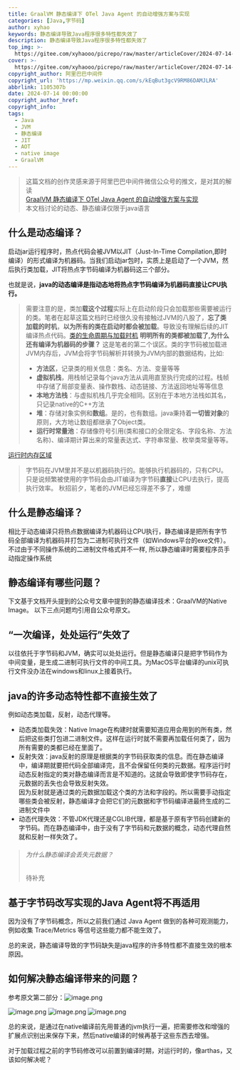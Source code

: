 ```yaml
---
title: GraalVM 静态编译下 OTel Java Agent 的自动增强方案与实现
categories: [Java,字节码]
author: xyhao
keywords: 静态编译导致Java程序很多特性都失效了
description: 静态编译导致Java程序很多特性都失效了
top_img: >-
  https://gitee.com/xyhaooo/picrepo/raw/master/articleCover/2024-07-14-GraalVM.png
cover: >-
  https://gitee.com/xyhaooo/picrepo/raw/master/articleCover/2024-07-14-GraalVM.png
copyright_author: 阿里巴巴中间件
copyright_url: 'https://mp.weixin.qq.com/s/kEqBut3gcV9RM86DAMJLRA'
abbrlink: 1105307b
date: 2024-07-14 00:00:00
copyright_author_href:
copyright_info:
tags:
  - Java
  - JVM
  - 静态编译
  - JIT
  - AOT
  - native image
  - GraalVM
---
```


> 这篇文档的创作灵感来源于阿里巴巴中间件微信公众号的推文，是对其的解读  
> [GraalVM 静态编译下 OTel Java Agent 的自动增强方案与实现](https://mp.weixin.qq.com/s/kEqBut3gcV9RM86DAMJLRA)  
> 本文档讨论的动态、静态编译仅限于java语言  

## 什么是动态编译？
启动jar运行程序时，热点代码会被JVM以JIT（Just-In-Time Compilation,即时编译）的形式编译为机器码。当我们启动jar包时，实质上是启动了一个JVM，然后执行类加载，JIT将热点字节码编译为机器码这三个部分。

也就是说，**java的动态编译是指动态地将热点字节码编译为机器码直接让CPU执行。**

> 需要注意的是，类加**载这个过程**实际上在启动阶段只会加载那些需要被运行的类。笔者在起草这篇文档时已经很久没有接触过JVM的八股了，**忘了类加载的时机**，**以为所有的类在启动时都会被加载**。导致没有理解后续的JIT编译热点代码。[类的生命周期与加载时机](https://www.yuque.com/u41117719/xd1qgc/iqfmoe9tpnstvw0i)
> **明明所有的类都被加载了,为什么还有编译为机器码的步骤？**
> 这是笔者的第二个误区。类的字节码被加载进JVM内存后，JVM会将字节码解析并转换为JVM内部的数据结构，比如:
> - **方法区**，记录类的相关信息：类名、方法、变量等等
> - **虚拟机栈**，用栈帧记录每个java方法从调用直至执行完成的过程。栈帧中存储了局部变量表、操作数栈、动态链接、方法返回地址等等信息
> - **本地方法栈**：与虚拟机栈几乎完全相同。区别在于本地方法栈如其名，只记录native的C++方法
> - **堆**：存储对象实例和**数组**。是的，也有数组。java秉持着**一切皆对象**的原则，大方地让数组都继承了Object类。
> - **运行时常量池**：存储像符号引用(类和接口的全限定名、字段名称、方法名称)、编译期计算出来的常量表达式、字符串常量、枚举类常量等等。

[运行时内存区域](https://www.yuque.com/u41117719/xd1qgc/hreiiqh4texe9z9m)
> 字节码在JVM里并不是以机器码执行的。能够执行机器码的，只有CPU。
> 只是说频繁被使用的字节码会由JIT编译为字节码**直接**让CPU去执行，提高执行效率。
> 秋招前夕，笔者的JVM已经忘得差不多了，难绷


## 什么是静态编译？
相比于动态编译只将热点数据编译为机器码让CPU执行，静态编译是把所有字节码全部编译为机器码并打包为二进制可执行文件（如Windows平台的exe文件）。
不过由于不同操作系统的二进制文件格式并不一样, 所以静态编译时需要程序员手动指定操作系统


## 静态编译有哪些问题？
下文基于文档开头提到的公众号文章中提到的静态编译技术：GraalVM的Native Image。
以下三点问题均引用自公众号原文。
## “一次编译，处处运行”失效了
以往依托于字节码和JVM，确实可以处处运行。但是静态编译只是把字节码作为中间变量，是生成二进制可执行文件的中间工具。为MacOS平台编译的unix可执行文件没办法在windows和linux上接着执行。

## java的许多动态特性都不直接生效了
例如动态类加载，反射，动态代理等。

- 动态类加载失效：Native Image在构建时就需要知道应用会用到的所有类，然后把这些类打包进二进制文件。这样在运行时就不需要再加载任何类了，因为所有需要的类都已经在里面了。
- 反射失效：java反射的原理是根据类的字节码获取类的信息。而在静态编译中，编译期就要把代码全部编译完，且不会保留任何类的元数据。程序运行时动态反射指定的类对静态编译而言是不知道的。这就会导致即使字节码存在，元数据的丢失也会导致反射失效。<br>因为反射就是通过类的元数据加载这个类的方法和字段的。所以需要手动指定哪些类会被反射，静态编译才会把它们的元数据和字节码编译进最终生成的二进制文件中
- 动态代理失效：不管JDK代理还是CGLIB代理，都是基于原有字节码创建新的字节码。而在静态编译中，由于没有了字节码和元数据的概念，动态代理自然就和反射一样失效了。

> ###### 为什么静态编译会丢失元数据？
> 待补充

## 基于字节码改写实现的Java Agent将不再适用
因为没有了字节码概念，所以之前我们通过 Java Agent 做到的各种可观测能力，例如收集 Trace/Metrics 等信号这些能力都不能生效了。


总的来说，静态编译导致的字节码缺失是java程序的许多特性都不直接生效的根本原因。

## 如何解决静态编译带来的问题？
参考原文第二部分：![image.png](https://gitee.com/xyhaooo/picrepo/raw/master/articleSource/2024-07-14-GraalVM/img.png)

![image.png](https://gitee.com/xyhaooo/picrepo/raw/master/articleSource/2024-07-14-GraalVM/img_1.png)
![image.png](https://gitee.com/xyhaooo/picrepo/raw/master/articleSource/2024-07-14-GraalVM/img_2.png)
![image.png](https://gitee.com/xyhaooo/picrepo/raw/master/articleSource/2024-07-14-GraalVM/img_3.png)


总的来说，是通过在native编译前先用普通的jvm执行一遍，把需要修改和增强的扩展点识别出来保存下来，然后native编译的时候再基于这些东西去增强。

对于加载过程之前的字节码修改可以前置到编译时期，对运行时的，像arthas，又该如何解决呢？

